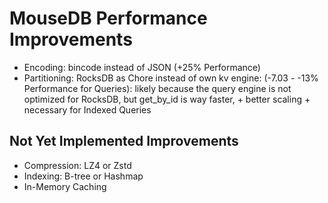 # MouseDB Performance Improvements

+ Encoding: bincode instead of JSON (+25% Performance)
+ Partitioning: RocksDB as Chore instead of own kv engine: (-7.03 - -13% Performance for Queries): likely because the query engine is not optimized for RocksDB, but get_by_id is way faster, + better scaling + necessary for Indexed Queries

## Not Yet Implemented Improvements

+ Compression: LZ4 or Zstd
+ Indexing: B-tree or Hashmap
+ In-Memory Caching
